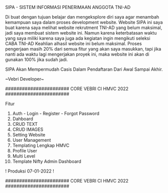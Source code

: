 SIPA - SISTEM INFORMASI PENERIMAAN ANGGOTA TNI-AD

Di buat dengan tujuan belajar dan mengeksplore diri saya agar menambah kemampuan saya dalam proses development website.
Website SIPA ini saya buat karena saya melihat website rekrutment TNI-AD yang belum maksimal, jadi saya membuat sistem website ini.
Namun karena keterbatasan waktu yang saya miliki karena saya juga ada kegiatan ingin mengikuti seleksi CABA TNI-AD Keahlian alhasil website ini belum maksimal.
Proses pengerjaan masih 20% dari semua fitur yang akan saya masukkan, tapi jika nanti ada waktu lagi mengerjakan proyek ini, maka website ini akan di gunakan 100% jika sudah jadi.

SIPA Akan Mempermudah Casis Dalam Pendaftaran Dari Awal Sampai Akhir.

~Vebri Developer~

#######################
CORE VEBRI CI HMVC 2022
#######################

Fitur

1. Auth - Login - Register - Forgot Password
2. Dahboard
3. CRUD TEXT
4. CRUD IMAGES
5. Setting Website
6. User Management
7. Templating Lengkap HMVC
8. Profile User
9. Multi Level
10. Template Nifty Admin Dashboard

! Produksi 07-01-2022 !

#######################
CORE VEBRI CI HMVC 2022
#######################
